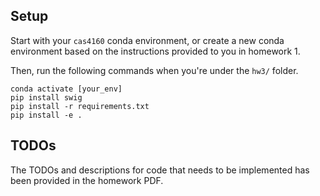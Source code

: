 ## Setup

Start with your `cas4160` conda environment, or create a new conda environment based on the instructions provided to you in homework 1.

Then, run the following commands when you're under the `hw3/` folder.

```
conda activate [your_env]
pip install swig
pip install -r requirements.txt
pip install -e .
```

## TODOs

The TODOs and descriptions for code that needs to be implemented has been provided in the homework PDF.

